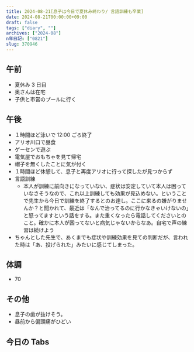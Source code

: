 ```yaml
---
title: 2024-08-21[息子は今日で夏休み終わり/ 言語訓練も卒業]
date: 2024-08-21T00:00:00+09:00
draft: false
tags: ["diary", ""]
archives: ["2024-08"]
n年日記: ["0821"]
slug: 370946
---
```


## 午前

- 夏休み 3 日目
- 奥さんは在宅
- 子供と市営のプールに行く

## 午後

- １時間ほど泳いで 12:00 ごろ終了
- アリオ川口で昼食
- ゲーセンで遊ぶ
- 電気屋でおもちゃを見て帰宅
- 帽子を無くしたことに気が付く
- １時間ほど休憩して、息子と再度アリオに行って探したが見つからず
- 言語訓練
  - 本人が訓練に前向きになっていない、症状は安定していて本人は困っていなさそうなので、これ以上訓練しても効果が見込めない。ということで先生から今日で訓練を終了するとのお達し。ここに来るの嫌がりませんか？と聞かれて、最近は「なんで治ってるのに行かなきゃいけないの」と怒ってますという話をする。また重くなったら電話してくださいとのこと。確かに本人が困ってないと病気じゃないからなあ。自宅で声の練習は続けよう
- ちゃんとした先生で、あくまでも症状や訓練効果を見ての判断だが、言われた時は「あ、投げられた」みたいに感じてしまった。

## 体調

- 70

## その他

- 息子の歯が抜けそう。
- 昼前から偏頭痛がひどい

## 今日の Tabs
